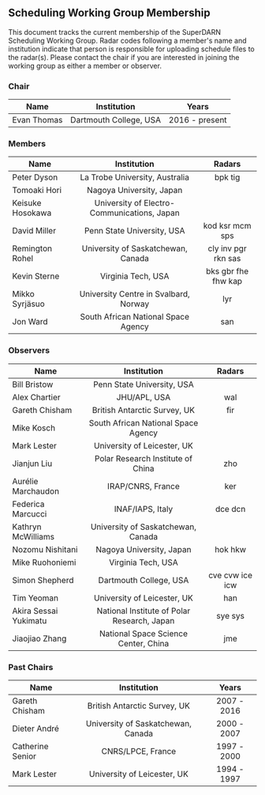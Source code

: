 ## Scheduling Working Group Membership

This document tracks the current membership of the SuperDARN Scheduling Working Group.
Radar codes following a member's name and institution indicate that person is responsible
for uploading schedule files to the radar(s). Please contact the chair if you are
interested in joining the working group as either a member or observer.

### Chair

| Name        | Institution            | Years          |
|-------------|:----------------------:|:--------------:|
| Evan Thomas | Dartmouth College, USA | 2016 - present |

### Members

| Name             | Institution                                 | Radars              |
|------------------|:-------------------------------------------:|:-------------------:|
| Peter Dyson      | La Trobe University, Australia              | bpk tig             |
| Tomoaki Hori     | Nagoya University, Japan                    |                     |
| Keisuke Hosokawa | University of Electro-Communications, Japan |                     |
| David Miller     | Penn State University, USA                  | kod ksr mcm sps     |
| Remington Rohel  | University of Saskatchewan, Canada          | cly inv pgr rkn sas |
| Kevin Sterne     | Virginia Tech, USA                          | bks gbr fhe fhw kap |
| Mikko Syrjäsuo   | University Centre in Svalbard, Norway       | lyr                 |
| Jon Ward         | South African National Space Agency         | san                 |

### Observers

| Name                  | Institution                                 | Radars          |
|-----------------------|:-------------------------------------------:|:---------------:|
| Bill Bristow          | Penn State University, USA                  |                 |
| Alex Chartier         | JHU/APL, USA                                | wal             |
| Gareth Chisham        | British Antarctic Survey, UK                | fir             |
| Mike Kosch            | South African National Space Agency         |                 |
| Mark Lester           | University of Leicester, UK                 |                 |
| Jianjun Liu           | Polar Research Institute of China           | zho             |
| Aurélie Marchaudon    | IRAP/CNRS, France                           | ker             |
| Federica Marcucci     | INAF/IAPS, Italy                            | dce dcn         |
| Kathryn McWilliams    | University of Saskatchewan, Canada          |                 |
| Nozomu Nishitani      | Nagoya University, Japan                    | hok hkw         |
| Mike Ruohoniemi       | Virginia Tech, USA                          |                 |
| Simon Shepherd        | Dartmouth College, USA                      | cve cvw ice icw |
| Tim Yeoman            | University of Leicester, UK                 | han             |
| Akira Sessai Yukimatu | National Institute of Polar Research, Japan | sye sys         |
| Jiaojiao Zhang        | National Space Science Center, China        | jme             |

### Past Chairs

| Name             | Institution                        | Years       |
|------------------|:----------------------------------:|:-----------:|
| Gareth Chisham   | British Antarctic Survey, UK       | 2007 - 2016 |
| Dieter André     | University of Saskatchewan, Canada | 2000 - 2007 |
| Catherine Senior | CNRS/LPCE, France                  | 1997 - 2000 |
| Mark Lester      | University of Leicester, UK        | 1994 - 1997 |
